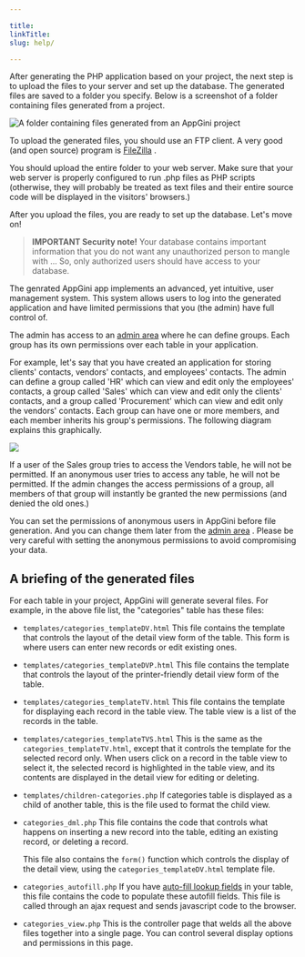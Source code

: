```yaml
---

title: 
linkTitle: 
slug: help/

---
```




After generating the PHP application based on your project, the next
step is to upload the files to your server and set up the database. The
generated files are saved to a folder you specify. Below is a screenshot
of a folder containing files generated from a project.


![A folder containing files generated from an AppGini project](https://cdn.bigprof.com/appgini-desktop/help/working-with-generated-web-app.png "A folder containing files generated from an AppGini project")


To upload the generated files, you should use an FTP client. A very good
(and open source) program is
[FileZilla](https://filezilla-project.org/download.php) .

You should upload the entire folder to your web server. Make sure that
your web server is properly configured to run .php files as PHP scripts
(otherwise, they will probably be treated as text files and their entire
source code will be displayed in the visitors' browsers.)

After you upload the files, you are ready to set up the database. Let's
move on!

> **IMPORTANT Security note!**
Your database contains important information that you do not want any
unauthorized person to mangle with \... So, only authorized users should
have access to your database.

The genrated AppGini app implements an advanced, yet
intuitive, user management system. This system allows users to log into
the generated application and have limited permissions that you (the
admin) have full control of.

The admin has access to an [admin
area](/appgini/help/working-with-generated-web-database-application/the-admin-interface)
where he can define groups. Each group has its own permissions over each
table in your application.

For example, let's say that you have created an application for storing
clients' contacts, vendors' contacts, and employees' contacts. The
admin can define a group called 'HR' which can view and edit only the
employees' contacts, a group called 'Sales' which can view and edit
only the clients' contacts, and a group called 'Procurement' which
can view and edit only the vendors' contacts. Each group can have one
or more members, and each member inherits his group's permissions. The
following diagram explains this graphically.


![](https://bigprof.com/appgini/sites/default/files/group.gif)



If a user of the Sales group tries to access the Vendors table, he will
not be permitted. If an anonymous user tries to access any table, he
will not be permitted. If the admin changes the access permissions of a
group, all members of that group will instantly be granted the new
permissions (and denied the old ones.)

You can set the permissions of anonymous users in AppGini before file
generation. And you can change them later from the [admin
area](/appgini/help/working-with-generated-web-database-application/the-admin-interface)
. Please be very careful with setting the anonymous permissions to avoid
compromising your data.

## A briefing of the generated files

For each table in your project, AppGini will generate several files. For
example, in the above file list, the \"categories\" table has these
files:

-   `templates/categories_templateDV.html` This file contains the
    template that controls the layout of the detail view form of the
    table. This form is where users can enter new records or edit
    existing ones.
    
-   `templates/categories_templateDVP.html` This file contains the
    template that controls the layout of the printer-friendly detail
    view form of the table.
    
-   `templates/categories_templateTV.html` This file contains the
    template for displaying each record in the table view. The table
    view is a list of the records in the table.
    
-   `templates/categories_templateTVS.html` This is the same as the
    `categories_templateTV.html`, except that it controls the template
    for the selected record only. When users click on a record in the
    table view to select it, the selected record is highlighted in the
    table view, and its contents are displayed in the detail view for
    editing or deleting.
    
-   `templates/children-categories.php` If categories table is
    displayed as a child of another table, this is the file used to
    format the child view.
    
-   `categories_dml.php` This file contains the code that controls
    what happens on inserting a new record into the table, editing an
    existing record, or deleting a record.
    
    This file also contains the `form()` function which controls the
    display of the detail view, using the `categories_templateDV.html`
    template file.
    
-   `categories_autofill.php` If you have [auto-fill lookup
    fields](/appgini/help/working-with-projects/understanding-lookup-fields)
    in your table, this file contains the code to populate these
    autofill fields. This file is called through an ajax request and
    sends javascript code to the browser.
    
-   `categories_view.php` This is the controller page that welds all
    the above files together into a single page. You can control several
    display options and permissions in this page.

